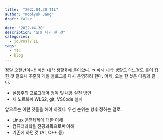 ```yaml
---
title:  "2022.04.30 TIL"
author: "Woohyuk Jang"
draft: false

date: "2022-04-30"
description: "오늘 내가 한 것"
categories:
  - journal/TIL
tags:
  - TIL
  - blog
---
```

정말 오랜만이다!! 바쁜 대학 생활중에 돌아왔다. ㅎ 이제 대학 생활도 어느정도 틀이 잡힌 것 같으니 꾸준히 개발 블로그를 다시 운영하려 한다.
어제, 오늘 한 것은 다음과 같다.
- 실용주의 프로그래머 정독 및 내용 실천 방안
- 새 노트북에 WLS2, git, VSCode 설치

앞으로는 이런 것들을 해야 하겠다. 우선 순위는 향후 정하는 걸로.
- Linux 운영체제에 대한 이해
- 컴퓨터과학을 전공과목으로써 이해
- 기존에 하던 것 (AI, C++ 등)
